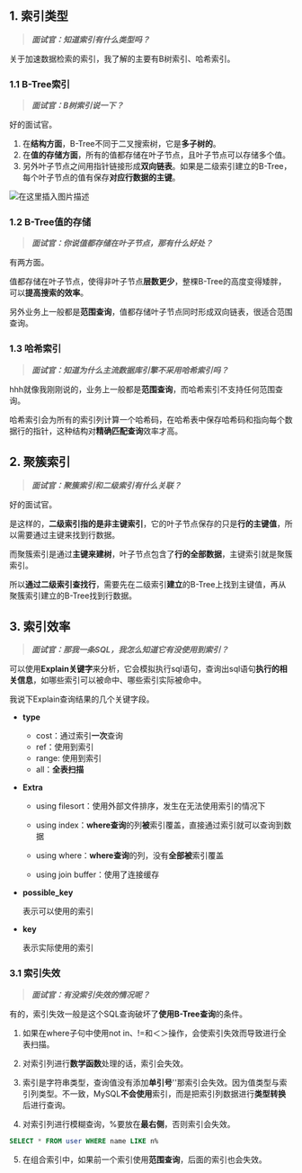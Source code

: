 ## 1. 索引类型


> ***面试官：知道索引有什么类型吗？***

关于加速数据检索的索引，我了解的主要有B树索引、哈希索引。

### 1.1 B-Tree索引

> ***面试官：B树索引说一下？***

好的面试官。

1. 在**结构方面**，B-Tree不同于二叉搜索树，它是**多子树的**。
2. 在**值的存储方面**，所有的值都存储在叶子节点，且叶子节点可以存储多个值。
3. 另外叶子节点之间用指针链接形成**双向链表**。如果是二级索引建立的B-Tree，每个叶子节点的值有保存**对应行数据的主键**。

![在这里插入图片描述](https://img-blog.csdnimg.cn/direct/4cc6c9c3150c4365bf5ad7405e554585.png#pic_center)

### 1.2 B-Tree值的存储

> ***面试官：你说值都存储在叶子节点，那有什么好处？***

有两方面。

值都存储在叶子节点，使得非叶子节点**层数更少**，整棵B-Tree的高度变得矮胖，可以**提高搜索的效率**。

另外业务上一般都是**范围查询**，值都存储叶子节点同时形成双向链表，很适合范围查询。

### 1.3 哈希索引

> ***面试官：知道为什么主流数据库引擎不采用哈希索引吗？***

hhh就像我刚刚说的，业务上一般都是**范围查询**，而哈希索引不支持任何范围查询。

哈希索引会为所有的索引列计算一个哈希码，在哈希表中保存哈希码和指向每个数据行的指针，这种结构对**精确匹配查询**效率才高。

## 2. 聚簇索引

> ***面试官：聚簇索引和二级索引有什么关联？***

好的面试官。

是这样的，**二级索引指的是非主键索引**，它的叶子节点保存的只是**行的主键值**，所以需要通过主键来找到行数据。

而聚簇索引是通过**主键来建树**，叶子节点包含了**行的全部数据**，主键索引就是聚簇索引。

所以**通过二级索引查找行**，需要先在二级索引**建立**的B-Tree上找到主键值，再从聚簇索引建立的B-Tree找到行数据。

## 3. 索引效率

> ***面试官：那我一条SQL，我怎么知道它有没使用到索引？***

可以使用**Explain关键字**来分析，它会模拟执行sql语句，查询出sql语句**执行的相关信息**，如哪些索引可以被命中、哪些索引实际被命中。

我说下Explain查询结果的几个关键字段。

- **type**

  - cost：通过索引**一次**查询
  - ref：使用到索引
  - range: 使用到索引
  - all：**全表扫描**

- **Extra**

  - using filesort：使用外部文件排序，发生在无法使用索引的情况下

  - using index：**where查询**的列**被**索引覆盖，直接通过索引就可以查询到数据

  - using where：**where查询**的列，没有**全部被**索引覆盖

  - using join buffer：使用了连接缓存

- **possible_key**

  表示可以使用的索引

- **key**

  表示实际使用的索引

### 3.1 索引失效

> ***面试官：有没索引失效的情况呢？***

有的，索引失效一般是这个SQL查询破坏了**使用B-Tree查询**的条件。

1. 如果在where子句中使用not in、!=和＜＞操作，会使索引失效而导致进行全表扫描。

2. 对索引列进行**数学函数**处理的话，索引会失效。

3. 索引是字符串类型，查询值没有添加**单引号**''那索引会失效。因为值类型与索引列类型。不一致，MySQL**不会使用**索引，而是把索引列数据进行**类型转换**后进行查询。

4. 对索引列进行模糊查询，%要放在**最右侧**，否则索引会失效。

  ```sql
  SELECT * FROM user WHERE name LIKE n%
  ```

5. 在组合索引中，如果前一个索引使用**范围查询**，后面的索引也会失效。
